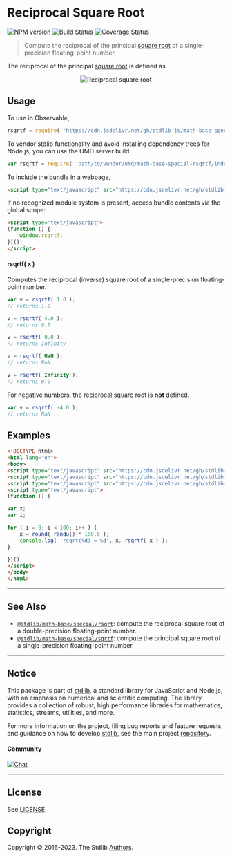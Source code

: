 <!--

@license Apache-2.0

Copyright (c) 2020 The Stdlib Authors.

Licensed under the Apache License, Version 2.0 (the "License");
you may not use this file except in compliance with the License.
You may obtain a copy of the License at

   http://www.apache.org/licenses/LICENSE-2.0

Unless required by applicable law or agreed to in writing, software
distributed under the License is distributed on an "AS IS" BASIS,
WITHOUT WARRANTIES OR CONDITIONS OF ANY KIND, either express or implied.
See the License for the specific language governing permissions and
limitations under the License.

-->

# Reciprocal Square Root

[![NPM version][npm-image]][npm-url] [![Build Status][test-image]][test-url] [![Coverage Status][coverage-image]][coverage-url] <!-- [![dependencies][dependencies-image]][dependencies-url] -->

> Compute the reciprocal of the principal [square root][square-root] of a single-precision floating-point number.

<section class="intro">

The reciprocal of the principal [square root][square-root] is defined as

<!-- <equation class="equation" label="eq:reciprocal_square_root" align="center" raw="\operatorname{rsqrtf}(x)=\frac{1}{\sqrt{x}}" alt="Reciprocal square root"> -->

<div class="equation" align="center" data-raw-text="\operatorname{rsqrtf}(x)=\frac{1}{\sqrt{x}}" data-equation="eq:reciprocal_square_root">
    <img src="https://cdn.jsdelivr.net/gh/stdlib-js/stdlib@0fa0140fef638265646fb520a52170d5e0495023/lib/node_modules/@stdlib/math/base/special/rsqrtf/docs/img/equation_reciprocal_square_root.svg" alt="Reciprocal square root">
    <br>
</div>

<!-- </equation> -->

</section>

<!-- /.intro -->



<section class="usage">

## Usage

To use in Observable,

```javascript
rsqrtf = require( 'https://cdn.jsdelivr.net/gh/stdlib-js/math-base-special-rsqrtf@umd/browser.js' )
```

To vendor stdlib functionality and avoid installing dependency trees for Node.js, you can use the UMD server build:

```javascript
var rsqrtf = require( 'path/to/vendor/umd/math-base-special-rsqrtf/index.js' )
```

To include the bundle in a webpage,

```html
<script type="text/javascript" src="https://cdn.jsdelivr.net/gh/stdlib-js/math-base-special-rsqrtf@umd/browser.js"></script>
```

If no recognized module system is present, access bundle contents via the global scope:

```html
<script type="text/javascript">
(function () {
    window.rsqrtf;
})();
</script>
```

#### rsqrtf( x )

Computes the reciprocal (inverse) square root of a single-precision floating-point number.

```javascript
var v = rsqrtf( 1.0 );
// returns 1.0

v = rsqrtf( 4.0 );
// returns 0.5

v = rsqrtf( 0.0 );
// returns Infinity

v = rsqrtf( NaN );
// returns NaN

v = rsqrtf( Infinity );
// returns 0.0
```

For negative numbers, the reciprocal square root is **not** defined.

```javascript
var v = rsqrtf( -4.0 );
// returns NaN
```

</section>

<!-- /.usage -->

<section class="examples">

## Examples

<!-- eslint no-undef: "error" -->

```html
<!DOCTYPE html>
<html lang="en">
<body>
<script type="text/javascript" src="https://cdn.jsdelivr.net/gh/stdlib-js/random-base-randu@umd/browser.js"></script>
<script type="text/javascript" src="https://cdn.jsdelivr.net/gh/stdlib-js/math-base-special-round@umd/browser.js"></script>
<script type="text/javascript" src="https://cdn.jsdelivr.net/gh/stdlib-js/math-base-special-rsqrtf@umd/browser.js"></script>
<script type="text/javascript">
(function () {

var x;
var i;

for ( i = 0; i < 100; i++ ) {
    x = round( randu() * 100.0 );
    console.log( 'rsqrt(%d) = %d', x, rsqrtf( x ) );
}

})();
</script>
</body>
</html>
```

</section>

<!-- /.examples -->

<!-- C interface documentation. -->



<!-- Section for related `stdlib` packages. Do not manually edit this section, as it is automatically populated. -->

<section class="related">

* * *

## See Also

-   <span class="package-name">[`@stdlib/math-base/special/rsqrt`][@stdlib/math/base/special/rsqrt]</span><span class="delimiter">: </span><span class="description">compute the reciprocal square root of a double-precision floating-point number.</span>
-   <span class="package-name">[`@stdlib/math-base/special/sqrtf`][@stdlib/math/base/special/sqrtf]</span><span class="delimiter">: </span><span class="description">compute the principal square root of a single-precision floating-point number.</span>

</section>

<!-- /.related -->

<!-- Section for all links. Make sure to keep an empty line after the `section` element and another before the `/section` close. -->


<section class="main-repo" >

* * *

## Notice

This package is part of [stdlib][stdlib], a standard library for JavaScript and Node.js, with an emphasis on numerical and scientific computing. The library provides a collection of robust, high performance libraries for mathematics, statistics, streams, utilities, and more.

For more information on the project, filing bug reports and feature requests, and guidance on how to develop [stdlib][stdlib], see the main project [repository][stdlib].

#### Community

[![Chat][chat-image]][chat-url]

---

## License

See [LICENSE][stdlib-license].


## Copyright

Copyright &copy; 2016-2023. The Stdlib [Authors][stdlib-authors].

</section>

<!-- /.stdlib -->

<!-- Section for all links. Make sure to keep an empty line after the `section` element and another before the `/section` close. -->

<section class="links">

[npm-image]: http://img.shields.io/npm/v/@stdlib/math-base-special-rsqrtf.svg
[npm-url]: https://npmjs.org/package/@stdlib/math-base-special-rsqrtf

[test-image]: https://github.com/stdlib-js/math-base-special-rsqrtf/actions/workflows/test.yml/badge.svg?branch=main
[test-url]: https://github.com/stdlib-js/math-base-special-rsqrtf/actions/workflows/test.yml?query=branch:main

[coverage-image]: https://img.shields.io/codecov/c/github/stdlib-js/math-base-special-rsqrtf/main.svg
[coverage-url]: https://codecov.io/github/stdlib-js/math-base-special-rsqrtf?branch=main

<!--

[dependencies-image]: https://img.shields.io/david/stdlib-js/math-base-special-rsqrtf.svg
[dependencies-url]: https://david-dm.org/stdlib-js/math-base-special-rsqrtf/main

-->

[chat-image]: https://img.shields.io/gitter/room/stdlib-js/stdlib.svg
[chat-url]: https://gitter.im/stdlib-js/stdlib/

[stdlib]: https://github.com/stdlib-js/stdlib

[stdlib-authors]: https://github.com/stdlib-js/stdlib/graphs/contributors

[umd]: https://github.com/umdjs/umd
[es-module]: https://developer.mozilla.org/en-US/docs/Web/JavaScript/Guide/Modules

[deno-url]: https://github.com/stdlib-js/math-base-special-rsqrtf/tree/deno
[umd-url]: https://github.com/stdlib-js/math-base-special-rsqrtf/tree/umd
[esm-url]: https://github.com/stdlib-js/math-base-special-rsqrtf/tree/esm
[branches-url]: https://github.com/stdlib-js/math-base-special-rsqrtf/blob/main/branches.md

[stdlib-license]: https://raw.githubusercontent.com/stdlib-js/math-base-special-rsqrtf/main/LICENSE

[square-root]: https://en.wikipedia.org/wiki/Square_root

<!-- <related-links> -->

[@stdlib/math/base/special/rsqrt]: https://github.com/stdlib-js/math-base-special-rsqrt/tree/umd

[@stdlib/math/base/special/sqrtf]: https://github.com/stdlib-js/math-base-special-sqrtf/tree/umd

<!-- </related-links> -->

</section>

<!-- /.links -->
